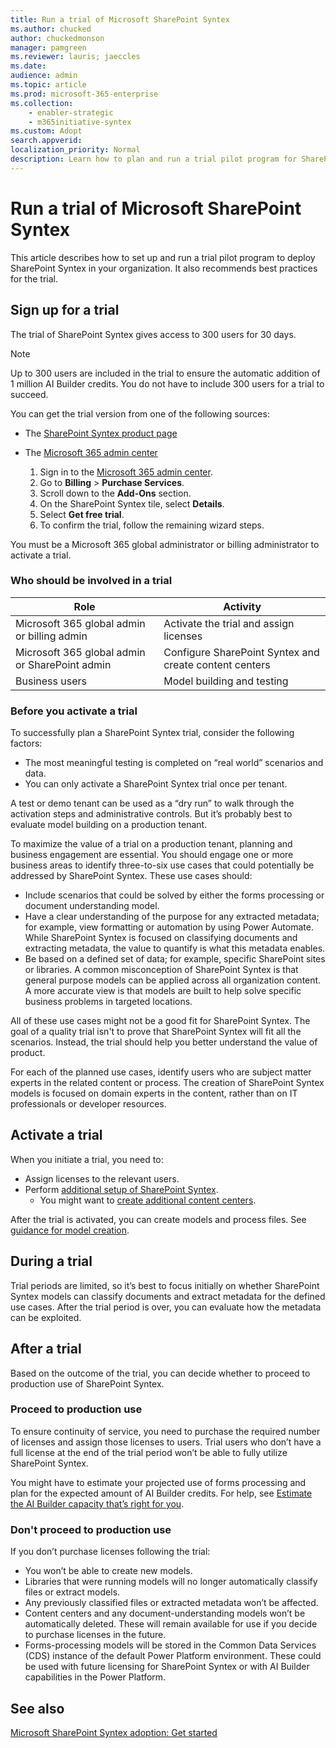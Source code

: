 ```yaml
---
title: Run a trial of Microsoft SharePoint Syntex
ms.author: chucked
author: chuckedmonson
manager: pamgreen
ms.reviewer: lauris; jaeccles
ms.date: 
audience: admin
ms.topic: article
ms.prod: microsoft-365-enterprise
ms.collection: 
    - enabler-strategic
    - m365initiative-syntex
ms.custom: Adopt
search.appverid: 
localization_priority: Normal
description: Learn how to plan and run a trial pilot program for SharePoint Syntex in your organization.
---
```


# Run a trial of Microsoft SharePoint Syntex

This article describes how to set up and run a trial pilot program to deploy SharePoint Syntex in your organization. It also recommends best practices for the trial.

## Sign up for a trial

The trial of SharePoint Syntex gives access to 300 users for 30 days.

> [!NOTE]
> Up to 300 users are included in the trial to ensure the automatic addition of 1 million AI Builder credits. You do not have to include 300 users for a trial to succeed.

You can get the trial version from one of the following sources:

- The [SharePoint Syntex product page](https://www.microsoft.com/microsoft-365/enterprise/sharepoint-syntex?activetab=pivot:overviewtab)

- The [Microsoft 365 admin center](https://admin.microsoft.com)
    1.	Sign in to the [Microsoft 365 admin center](https://admin.microsoft.com).
    2.	Go to **Billing** > **Purchase Services**.
    3.	Scroll down to the **Add-Ons** section.
    4.	On the SharePoint Syntex tile, select **Details**.
    5.	Select **Get free trial**.
    6.	To confirm the trial, follow the remaining wizard steps.

You must be a Microsoft 365 global administrator or billing administrator to activate a trial.

### Who should be involved in a trial

|Role  |Activity  |
|---------|---------|
|Microsoft 365 global admin or billing admin    |     Activate the trial and assign licenses    |
|Microsoft 365 global admin or SharePoint admin     |   Configure SharePoint Syntex and create content centers      |
|Business users     |    Model building and testing     |

### Before you activate a trial

To successfully plan a SharePoint Syntex trial, consider the following factors:

- The most meaningful testing is completed on “real world” scenarios and data.
- You can only activate a SharePoint Syntex trial once per tenant.

A test or demo tenant can be used as a “dry run” to walk through the activation steps and administrative controls. But it’s probably best to evaluate model building on a production tenant.

To maximize the value of a trial on a production tenant, planning and business engagement are essential. You should engage one or more business areas to identify three-to-six use cases that could potentially be addressed by SharePoint Syntex. These use cases should:

- Include scenarios that could be solved by either the forms processing or document understanding model.
- Have a clear understanding of the purpose for any extracted metadata; for example, view formatting or automation by using Power Automate. While SharePoint Syntex is focused on classifying documents and extracting metadata, the value to quantify is what this metadata enables.
- Be based on a defined set of data; for example, specific SharePoint sites or libraries. A common misconception of SharePoint Syntex is that general purpose models can be applied across all organization content. A more accurate view is that models are built to help solve specific business problems in targeted locations.

All of these use cases might not be a good fit for SharePoint Syntex. The goal of a quality trial isn't to prove that SharePoint Syntex will fit all the scenarios. Instead, the trial should help you better understand the value of product.

For each of the planned use cases, identify users who are subject matter experts in the related content or process. The creation of SharePoint Syntex models is focused on domain experts in the content, rather than on IT professionals or developer resources.

## Activate a trial

When you initiate a trial, you need to:

- Assign licenses to the relevant users.
- Perform [additional setup of SharePoint Syntex](https://docs.microsoft.com/microsoft-365/contentunderstanding/set-up-content-understanding).
    - You might want to [create additional content centers](https://docs.microsoft.com/microsoft-365/contentunderstanding/create-a-content-center).

After the trial is activated, you can create models and process files. See [guidance for model creation](https://docs.microsoft.com/microsoft-365/contentunderstanding/create-a-content-center).

## During a trial

Trial periods are limited, so it’s best to focus initially on whether SharePoint Syntex models can classify documents and extract metadata for the defined use cases. After the trial period is over, you can evaluate how the metadata can be exploited.

## After a trial

Based on the outcome of the trial, you can decide whether to proceed to production use of SharePoint Syntex.

### Proceed to production use

To ensure continuity of service, you need to purchase the required number of licenses and assign those licenses to users. Trial users who don’t have a full license at the end of the trial period won’t be able to fully utilize SharePoint Syntex.

You might have to estimate your projected use of forms processing and plan for the expected amount of AI Builder credits. For help, see [Estimate the AI Builder capacity that’s right for you](https://powerapps.microsoft.com/ai-builder-calculator/).

### Don't proceed to production use

If you don’t purchase licenses following the trial:

- You won’t be able to create new models.
- Libraries that were running models will no longer automatically classify files or extract models.
- Any previously classified files or extracted metadata won’t be affected. 
- Content centers and any document-understanding models won’t be automatically deleted. These will remain available for use if you decide to purchase licenses in the future.
- Forms-processing models will be stored in the Common Data Services (CDS) instance of the default Power Platform environment. These could be used with future licensing for SharePoint Syntex or with AI Builder capabilities in the Power Platform.

## See also

[Microsoft SharePoint Syntex adoption: Get started](adoption-getstarted)
